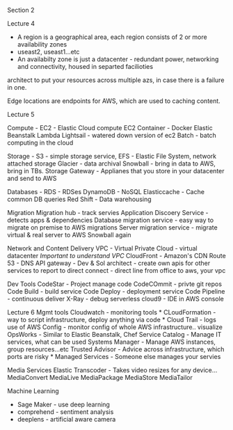Section 2

Lecture 4
- A region is a geographical area, each region consists of 2 or more availability zones
- useast2, useast1...etc
- An availabilty zone is just a datacenter - redundant power, networking and connectivity, housed in separted facilioties

architect to put your resources across multiple azs, in case there is a failure in one.

Edge locations are endpoints for AWS, which are used to caching content. 

Lecture 5

Compute - 
EC2 - Elastic Cloud compute
EC2 Container - Docker
Elastic Beanstalk
Lambda
Lightsail - watered down version of ec2
Batch - batch computing in the cloud

Storage -
S3 - simple storage service, 
EFS - Elastic File System, network attached storage
Glacier - data archival
Snowball - bring in data to AWS, bring in TBs.
Storage Gateway - Applianes that you store in your datacenter and send to AWS

Databases - 
RDS - RDSes
DynamoDB - NoSQL
Elasticcache - Cache common DB queries
Red Shift - Data warehousing

Migration 
Migration hub - track servies
Application Discoery Service - detects apps & dependencies
Database migration service - easy way to migrate on premise to AWS migrations
Server migration service - migrate virtual & real server to AWS
Snowball again

Network and Content Delivery
VPC - Virtual Private Cloud - virtual datacenter *Important to understand VPC*
CloudFront - Amazon's CDN
Route 53 - DNS
API gateway - Dev & Sol architect - create own apis for other services to report to
direct connect - direct line from office to aws, your vpc

Dev Tools
CodeStar - Project manage code
CodeCOmmit - privte git repos
Code Build - build service
Code Deploy - deployment service
Code Pipeline - continuous deliver
X-Ray - debug serverless 
cloud9 - IDE in AWS console 

Lecture 6
Mgmt tools
Cloudwatch - monitoring tools *
CLoudFormation - way to script infrastructure, deploy anything via code *
Cloud Trail - logs use of AWS
Config - monitor config of whole AWS infrastructure.. visualize
OpsWorks - Similar to Elastic Beanstalk, Chef
Service Catalog - Manage IT services, what can be used
Systems Manager - Manage AWS instances, group resources...etc
Trusted Advisor - Advice across infrastructure, which ports are risky *
Managed Services - Someone else manages your servies

Media Services
Elastic Transcoder - Takes video resizes for any device...
MediaConvert
MediaLive
MediaPackage
MediaStore
MediaTailor

Machine Learning
- Sage Maker - use deep learning
- comprehend - sentiment analysis
- deeplens - artificial aware camera

